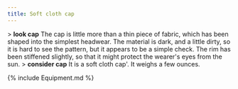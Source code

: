 ```yaml
---
title: Soft cloth cap
---
```


\> **look cap**
The cap is little more than a thin piece of fabric, which has been
shaped
into the simplest headwear. The material is dark, and a little dirty,
so
it is hard to see the pattern, but it appears to be a simple check.
The
rim has been stiffened slightly, so that it might protect the wearer's
eyes from the sun.
\> **consider cap**
It is a soft cloth cap'.
It weighs a few ounces.

{% include Equipment.md %}